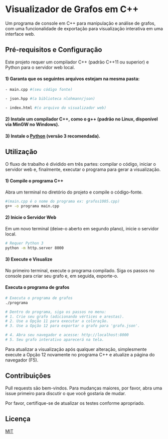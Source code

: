 # Visualizador de Grafos em C++

Um programa de console em C++ para manipulação e análise de grafos, com uma funcionalidade de exportação para visualização interativa em uma interface web.

## Pré-requisitos e Configuração

Este projeto requer um compilador C++ (padrão C++11 ou superior) e Python para o servidor web local.

#### 1) Garanta que os seguintes arquivos estejam na mesma pasta:
```bash
- main.cpp #(seu código fonte)

- json.hpp #(a biblioteca nlohmann/json)

- index.html #(o arquivo do visualizador web)
```

#### 2) Instale um compilador C++, como o g++ (padrão no Linux, disponível via MinGW no Windows).

#### 3) Instale o [Python](https://www.python.org/) (versão 3 recomendada).



## Utilização
O fluxo de trabalho é dividido em três partes: compilar o código, iniciar o servidor web e, finalmente, executar o programa para gerar a visualização.

#### 1) Compile o programa C++
Abra um terminal no diretório do projeto e compile o código-fonte.
```bash
#(main.cpp é o nome do programa ex: grafos1005.cpp)
g++ -o programa main.cpp
````
#### 2) Inicie o Servidor Web
Em um novo terminal (deixe-o aberto em segundo plano), inicie o servidor local.

```bash
# Requer Python 3
python -m http.server 8000
````
#### 3) Execute e Visualize

No primeiro terminal, execute o programa compilado. Siga os passos no console para criar seu grafo e, em seguida, exporte-o.

#### Executa o programa de grafos
````bash
# Executa o programa de grafos
./programa 

# Dentro do programa, siga os passos no menu:
# 1. Crie seu grafo (adicionando vértices e arestas).
# 2. Use a Opção 11 para executar a coloração.
# 3. Use a Opção 12 para exportar o grafo para 'grafo.json'.

# 4. Abra seu navegador e acesse: http://localhost:8000
# 5. Seu grafo interativo aparecerá na tela.
`````
Para atualizar a visualização após qualquer alteração, simplesmente execute a Opção 12 novamente no programa C++ e atualize a página do navegador (F5).


## Contribuições

Pull requests são bem-vindos. Para mudanças maiores, por favor, abra uma issue primeiro para discutir o que você gostaria de mudar.

Por favor, certifique-se de atualizar os testes conforme apropriado.

## Licença

[MIT](https://choosealicense.com/licenses/mit/)
